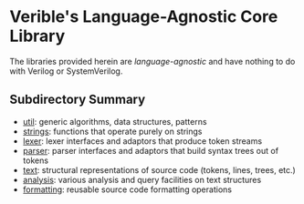 # Verible's Language-Agnostic Core Library

<!--*
freshness: { owner: 'fangism' reviewed: '2020-10-04' }
*-->

The libraries provided herein are _language-agnostic_ and have nothing to do
with Verilog or SystemVerilog.

## Subdirectory Summary

*   [util](./util): generic algorithms, data structures, patterns
*   [strings](./strings): functions that operate purely on strings
*   [lexer](./lexer): lexer interfaces and adaptors that produce token streams
*   [parser](./parser): parser interfaces and adaptors that build syntax trees
    out of tokens
*   [text](./text): structural representations of source code (tokens, lines,
    trees, etc.)
*   [analysis](./analysis): various analysis and query facilities on text
    structures
*   [formatting](./formatting): reusable source code formatting operations
